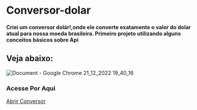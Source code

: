 # Conversor-dolar
 <h4>Criei um conversor dolár!,onde ele converte exatamente o valor do dolar atual para nossa moeda brasileira. Primeiro projeto utilizando alguns conceitos básicos sobre Api</h4>
 
 <h2>Veja abaixo:</h2>
 
 ![Document - Google Chrome 21_12_2022 19_40_16](https://user-images.githubusercontent.com/98982391/209016978-9d4627e0-d620-426d-b4a0-789347243309.png)
 
 <h3> Acesse Por Aqui</h3>
  <a href="https://fanciful-cuchufli-9e1db6.netlify.app/">Abrir Conversor </a>
